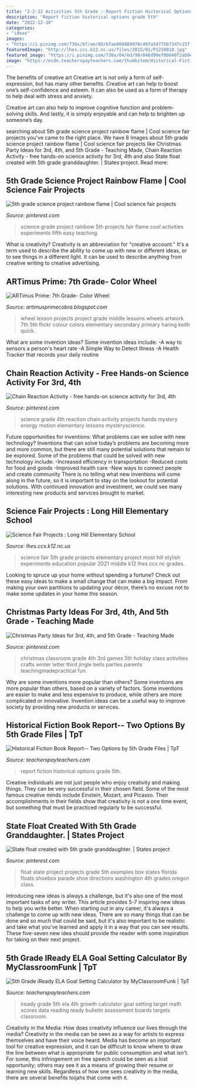 ```yaml
---
title: "2-2-22 Activities 5th Grade : Report Fiction Historical Options Grade 5th"
description: "Report fiction historical options grade 5th"
date: "2022-12-10"
categories:
- "ideas"
images:
- "https://i.pinimg.com/736x/6f/ae/80/6fae804888978c497a54775b73d7c15f.jpg"
featuredImage: "http://lhes.ccs.k12.nc.us/files/2015/01/P1250010.jpg"
featured_image: "https://i.pinimg.com/736x/04/6d/99/046d99ef0b648f2ab9ec044f5c07617e.jpg"
image: "https://ecdn.teacherspayteachers.com/thumbitem/Historical-Fiction-Book-Report-Two-Options-1563463384/original-526708-4.jpg"
---
```



The benefits of creative art
Creative art is not only a form of self-expression, but has many other benefits.
Creative art can help to boost one’s self-confidence and esteem. It can also be used as a form of therapy to help deal with stress and anxiety.

Creative art can also help to improve cognitive function and problem-solving skills. And lastly, it is simply enjoyable and can help to brighten up someone’s day.

	

		
searching about 5th grade science project rainbow flame | Cool science fair projects you've came to the right place. We have 8 Images about 5th grade science project rainbow flame | Cool science fair projects like Christmas Party Ideas for 3rd, 4th, and 5th Grade - Teaching Made, Chain Reaction Activity - free hands-on science activity for 3rd, 4th and also State float created with 5th grade granddaughter. | States project. Read more:
		
    
## 5th Grade Science Project Rainbow Flame | Cool Science Fair Projects

<img loading=lazy src="https://i.pinimg.com/736x/b4/22/23/b42223b4dab2c39c3cfe189f8bf3860c--weird-science-science-fun.jpg" onerror="this.onerror=null;this.src='https://tse1.mm.bing.net/th?id=OIP.Dok2hQe03h7K1TLAmE8kzgHaD4&amp;pid=15.1';" alt="5th grade science project rainbow flame | Cool science fair projects">

_Source: pinterest.com_

>science grade project rainbow 5th projects fair flame cool activities experiments fifth easy teaching. 

	

What is creativity?
Creativity is an abbreviation for "creative account." It's a term used to describe the ability to come up with new or different ideas, or to see things in a different light. It can be used to describe anything from creative writing to creative advertising.

    
## ARTimus Prime: 7th Grade- Color Wheel

<img loading=lazy src="http://1.bp.blogspot.com/-mNFgf-Xu_Fo/VMeyb4bMmDI/AAAAAAAAAUY/9z3IbH_aXao/s1600/2264347947_ab359df390_b.jpg" onerror="this.onerror=null;this.src='https://tse2.mm.bing.net/th?id=OIP.sS1yZI2-sKPmqRn7OwXP6wHaJ4&amp;pid=15.1';" alt="ARTimus Prime: 7th Grade- Color Wheel">

_Source: artimusprimecobra.blogspot.com_

>wheel lesson projects project grade middle lessons wheels artwork 7th 5th flickr colour colors elementary secondary primary haring keith quick. 

	

What are some invention ideas?
Some invention ideas include:
-A way to sensors a person's heart rate 
-A Simple Way to Detect Illness 
-A Health Tracker that records your daily routine

    
## Chain Reaction Activity - Free Hands-on Science Activity For 3rd, 4th

<img loading=lazy src="https://i.pinimg.com/736x/04/6d/99/046d99ef0b648f2ab9ec044f5c07617e.jpg" onerror="this.onerror=null;this.src='https://tse2.mm.bing.net/th?id=OIP.nTnBWYR0ptlcxUvQALjzQAHaNe&amp;pid=15.1';" alt="Chain Reaction Activity - free hands-on science activity for 3rd, 4th">

_Source: pinterest.com_

>science grade 4th reaction chain activity projects hands mystery energy motion elementary lessons mysteryscience. 

	

Future opportunities for inventions: What problems can we solve with new technology?
Inventions that can solve today’s problems are becoming more and more common, but there are still many potential solutions that remain to be explored. Some of the problems that could be solved with new technology include: 
-Increased efficiency in transportation 
-Reduced costs for food and goods 
-Improved health care 
-New ways to connect people and create community 
There is no telling what new inventions will come along in the future, so it is important to stay on the lookout for potential solutions. With continued innovation and investment, we could see many interesting new products and services brought to market.

    
## Science Fair Projects : Long Hill Elementary School

<img loading=lazy src="http://lhes.ccs.k12.nc.us/files/2015/01/P1250010.jpg" onerror="this.onerror=null;this.src='https://tse3.mm.bing.net/th?id=OIP.x5rJYr67Mr-MdbIrYqgvcAHaFj&amp;pid=15.1';" alt="Science Fair Projects : Long Hill Elementary School">

_Source: lhes.ccs.k12.nc.us_

>science fair 5th grade projects elementary project most hill stylish experiments education popular 2021 middle k12 lhes ccs nc grades. 

	

Looking to spruce up your home without spending a fortune? Check out these easy ideas to make a small change that can make a big impact. From making your own partitions to updating your décor, there’s no excuse not to make some updates in your home this season.

    
## Christmas Party Ideas For 3rd, 4th, And 5th Grade - Teaching Made

<img loading=lazy src="https://i.pinimg.com/736x/6f/ae/80/6fae804888978c497a54775b73d7c15f.jpg" onerror="this.onerror=null;this.src='https://tse3.mm.bing.net/th?id=OIP.wgIWg48KnFD1BsQ6zGhDPQHaLG&amp;pid=15.1';" alt="Christmas Party Ideas for 3rd, 4th, and 5th Grade - Teaching Made">

_Source: pinterest.com_

>christmas classroom grade 4th 3rd games 5th holiday class activities crafts winter letter third jingle bells parties parents teachingmadepractical fun. 

	

Why are some inventions more popular than others?
Some inventions are more popular than others, based on a variety of factors. Some inventions are easier to make and less expensive to produce, while others are more complicated or innovative. Invention ideas can be a useful way to improve society by providing new products or services.

    
## Historical Fiction Book Report-- Two Options By 5th Grade Files | TpT

<img loading=lazy src="https://ecdn.teacherspayteachers.com/thumbitem/Historical-Fiction-Book-Report-Two-Options-1563463384/original-526708-4.jpg" onerror="this.onerror=null;this.src='https://tse4.mm.bing.net/th?id=OIP.MOABOd5tCwB3QvY_UP-dhwAAAA&amp;pid=15.1';" alt="Historical Fiction Book Report-- Two Options by 5th Grade Files | TpT">

_Source: teacherspayteachers.com_

>report fiction historical options grade 5th. 

	

Creative individuals are not just people who enjoy creativity and making things. They can be very successful in their chosen field. Some of the most famous creative minds include Einstein, Mozart, and Picasso. Their accomplishments in their fields show that creativity is not a one time event, but something that must be practiced regularly to be successful.

    
## State Float Created With 5th Grade Granddaughter. | States Project

<img loading=lazy src="https://i.pinimg.com/736x/d7/f8/20/d7f820169f978a0dd5dbb70c32da14b3--th-grades-granddaughters.jpg" onerror="this.onerror=null;this.src='https://tse3.mm.bing.net/th?id=OIP.LeXem8sPPtO-2e4V3y3IrQHaFj&amp;pid=15.1';" alt="State float created with 5th grade granddaughter. | States project">

_Source: pinterest.com_

>float state project projects grade 5th examples box states florida floats shoebox parade shoe directions washington 4th grades oregon class. 

	

Introducing new ideas is always a challenge, but it's also one of the most important tasks of any writer. This article provides 5-7 inspiring new ideas to help you write better.
When starting out in any career, it's always a challenge to come up with new ideas. There are so many things that can be done and so much that could be said, but it's also important to be realistic and take what you've learned and apply it in a way that you can see results. These five-seven new idea should provide the reader with some inspiration for taking on their next project.

    
## 5th Grade IReady ELA Goal Setting Calculator By MyClassroomFunk | TpT

<img loading=lazy src="https://ecdn.teacherspayteachers.com/thumbitem/5th-Grade-iReady-ELA-Goal-Setting-Calculator-2803123-1474926703/original-2803123-1.jpg" onerror="this.onerror=null;this.src='https://tse4.mm.bing.net/th?id=OIP.B74syC4MJV0PlOeYBa5qKAAAAA&amp;pid=15.1';" alt="5th Grade iReady ELA Goal Setting Calculator by MyClassroomFunk | TpT">

_Source: teacherspayteachers.com_

>iready grade 5th ela 4th growth calculator goal setting target math scores data reading ready bulletin assessment boards targets classroom. 

	

Creativity in the Media: How does creativity influence our lives through the media?
Creativity in the media can be seen as a way for artists to express themselves and have their voice heard. Media has become an important tool for creative expression, and it can be difficult to know where to draw the line between what is appropriate for public consumption and what isn't. For some, this infringement on free speech could be seen as a lost opportunity; others may see it as a means of growing their resume or learning new skills. Regardless of how one sees creativity in the media, there are several benefits toijahs that come with it.

